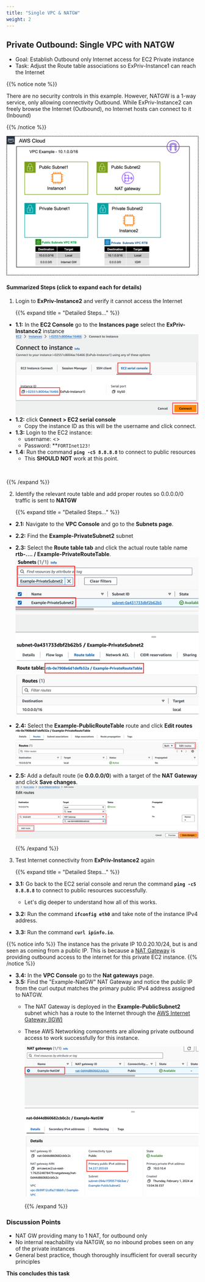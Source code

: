 ```yaml
---
title: "Single VPC & NATGW"
weight: 2
---
```



## Private Outbound: Single VPC with NATGW 
- Goal: Establish Outbound only Internet access for EC2 Private instance
- Task: Adjust the Route table associations so ExPriv-Instance1 can reach the Internet

{{% notice note %}} 

There are no security controls in this example.  However, NATGW is a 1-way service, only allowing connectivity Outbound.  While ExPriv-Instance2 can freely browse the Internet (Outbound), no Internet hosts can connect to it (Inbound)

{{% /notice %}}

![](image-vpc-example.png)

#### Summarized Steps (click to expand each for details)

1. Login to **ExPriv-Instance2** and verify it cannot access the Internet

    {{% expand title = "Detailed Steps..." %}}
- **1.1:** In the **EC2 Console** go to the **Instances page** select the **ExPriv-Instance2** instance
  ![](image-t1-4.png)
- **1.2:** click **Connect > EC2 serial console**
    - Copy the instance ID as this will be the username and click connect. 
- **1.3:** Login to the EC2 instance:
    - username: <<copied Instance ID from above>>
    - Password: **`FORTInet123!`
- **1.4:** Run the command **`ping -c5 8.8.8.8`** to connect to public resources
  - This **SHOULD NOT** work at this point.

![]()

   {{% /expand %}}

2. Identify the relevant route table and add proper routes so 0.0.0.0/0 traffic is sent to **NATGW** 

    {{% expand title = "Detailed Steps..." %}}

- **2.1:** Navigate to the **VPC Console** and go to the **Subnets page**.
- **2.2:** Find the **Example-PrivateSubnet2** subnet
- **2.3:** Select the **Route table tab** and click the actual route table name **rtb-.... / Example-PrivateRouteTable**.
  ![](image-t2-1.png)
- **2.4:** Select the **Example-PublicRouteTable** route and click **Edit routes**
  ![](image-t2-2.png)
- **2.5:** Add a default route (ie **0.0.0.0/0**) with a target of the **NAT Gateway** and click **Save changes**.
  ![](image-t2-3.png)

    {{% /expand %}}

3. Test Internet connectivity from **ExPriv-Instance2** again

    {{% expand title = "Detailed Steps..." %}}

- **3.1:** Go back to the EC2 serial console and rerun the command **`ping -c5 8.8.8.8`** to connect to public resources successfully. 

  - Let's dig deeper to understand how all of this works. 
- **3.2:** Run the command **`ifconfig eth0`** and take note of the instance IPv4 address. 
- **3.3:** Run the command **`curl ipinfo.io`**.

{{% notice info %}}
The instance has the private IP 10.0.20.10/24, but is and seen as coming from a public IP. This is because a [NAT Gateway](https://docs.aws.amazon.com/vpc/latest/userguide/vpc-nat-gateway.html) is providing outbound access to the internet for this private EC2 instance.
{{% /notice %}}

- **3.4:** In the **VPC Console** go to the **Nat gateways** page. 
- **3.5:** Find the "Example-NatGW" NAT Gateway and notice the public IP from the curl output matches the primary public IPv4 address assigned to NATGW. 
  - The NAT Gateway is deployed in the **Example-PublicSubnet2** subnet which has a route to the Internet through the [AWS Internet Gateway (IGW)](https://docs.aws.amazon.com/vpc/latest/userguide/VPC_Internet_Gateway.html)
  - These AWS Networking components are allowing private outbound access to work successfully for this instance.

    ![](image-t2-4.png)

    {{% /expand %}}

### Discussion Points
- NAT GW providing many to 1 NAT, for outbound only
- No internal reachability via NATGW, so no inbound probes seen on any of the private instances 
- General best practice, though thoroughly insufficient for overall security principles
  
**This concludes this task**
